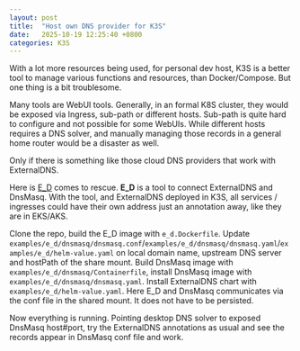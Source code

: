 ```yaml
---
layout: post
title:  "Host own DNS provider for K3S"
date:   2025-10-19 12:25:40 +0800
categories: K3S
---
```

With a lot more resources being used, for personal dev host, K3S is a better tool to manage various functions and resources, than Docker/Compose. But one thing is a bit troublesome.

Many tools are WebUI tools. Generally, in an formal K8S cluster, they would be exposed via Ingress, sub-path or different hosts. Sub-path is quite hard to configure and not possible for some WebUIs. While different hosts requires a DNS solver, and manually managing those records in a general home router would be a disaster as well.

Only if there is something like those cloud DNS providers that work with ExternalDNS.

Here is [E_D](https://github.com/Magicloud/externaldns-webhook) comes to rescue. **E_D** is a tool to connect ExternalDNS and DnsMasq. With the tool, and ExternalDNS deployed in K3S, all services / ingresses could have their own address just an annotation away, like they are in EKS/AKS.

Clone the repo, build the E_D image with `e_d.Dockerfile`. Update `examples/e_d/dnsmasq/dnsmasq.conf`/`examples/e_d/dnsmasq/dnsmasq.yaml`/`examples/e_d/helm-value.yaml` on local domain name, upstream DNS server and hostPath of the share mount. Build DnsMasq image with `examples/e_d/dnsmasq/Containerfile`, install DnsMasq image with `examples/e_d/dnsmasq/dnsmasq.yaml`. Install ExternalDNS chart with `examples/e_d/helm-value.yaml`. Here E_D and DnsMasq communicates via the conf file in the shared mount. It does not have to be persisted.

Now everything is running. Pointing desktop DNS solver to exposed DnsMasq host#port, try the ExternalDNS annotations as usual and see the records appear in DnsMasq conf file and work.
